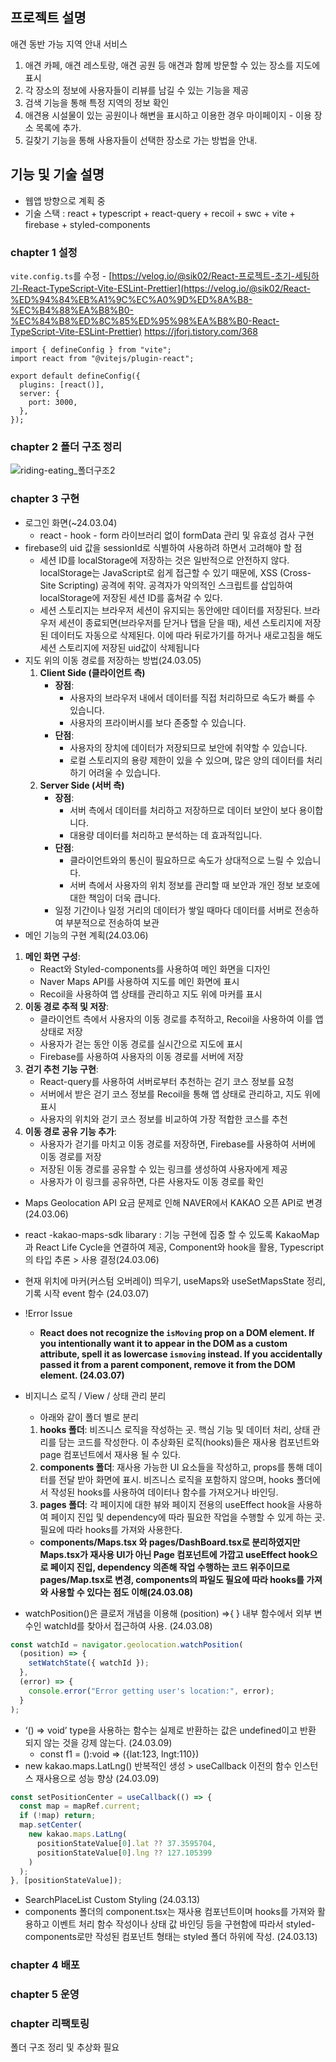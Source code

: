 ## 프로젝트 설명

애견 동반 가능 지역 안내 서비스

1. 애견 카페, 애견 레스토랑, 애견 공원 등 애견과 함께 방문할 수 있는 장소를 지도에 표시
2. 각 장소의 정보에 사용자들이 리뷰를 남길 수 있는 기능을 제공
3. 검색 기능을 통해 특정 지역의 정보 확인
4. 애견용 시설물이 있는 공원이나 해변을 표시하고 이용한 경우 마이페이지 - 이용 장소 목록에 추가.
5. 길찾기 기능을 통해 사용자들이 선택한 장소로 가는 방법을 안내.

## 기능 및 기술 설명

- 웹앱 방향으로 계획 중
- 기술 스택 : react + typescript + react-query + recoil + swc + vite + firebase + styled-components

### chapter 1 설정

`vite.config.ts`를 수정 - [https://velog.io/@sik02/React-프로젝트-초기-세팅하기-React-TypeScript-Vite-ESLint-Prettier](https://velog.io/@sik02/React-%ED%94%84%EB%A1%9C%EC%A0%9D%ED%8A%B8-%EC%B4%88%EA%B8%B0-%EC%84%B8%ED%8C%85%ED%95%98%EA%B8%B0-React-TypeScript-Vite-ESLint-Prettier) https://jforj.tistory.com/368

```tsx
import { defineConfig } from "vite";
import react from "@vitejs/plugin-react";

export default defineConfig({
  plugins: [react()],
  server: {
    port: 3000,
  },
});
```

### chapter 2 폴더 구조 정리

![riding-eating_폴더구조2](https://github.com/gongyoon93/riding-eating/assets/94844343/60472615-5f6f-418a-a981-6388d201d836)

### chapter 3 구현

- 로그인 화면(~24.03.04)
  - react - hook - form 라이브러리 없이 formData 관리 및 유효성 검사 구현
- firebase의 uid 값을 sessionId로 식별하여 사용하려 하면서 고려해야 할 점
  - 세션 ID를 localStorage에 저장하는 것은 일반적으로 안전하지 않다. localStorage는 JavaScript로 쉽게 접근할 수 있기 때문에, XSS (Cross-Site Scripting) 공격에 취약. 공격자가 악의적인 스크립트를 삽입하여 localStorage에 저장된 세션 ID를 훔쳐갈 수 있다.
  - 세션 스토리지는 브라우저 세션이 유지되는 동안에만 데이터를 저장된다. 브라우저 세션이 종료되면(브라우저를 닫거나 탭을 닫을 때), 세션 스토리지에 저장된 데이터도 자동으로 삭제된다. 이에 따라 뒤로가기를 하거나 새로고침을 해도 세션 스토리지에 저장된 uid값이 삭제됩니다
- 지도 위의 이동 경로를 저장하는 방법(24.03.05)
  1. **Client Side (클라이언트 측)**
     - **장점**:
       - 사용자의 브라우저 내에서 데이터를 직접 처리하므로 속도가 빠를 수 있습니다.
       - 사용자의 프라이버시를 보다 존중할 수 있습니다.
     - **단점**:
       - 사용자의 장치에 데이터가 저장되므로 보안에 취약할 수 있습니다.
       - 로컬 스토리지의 용량 제한이 있을 수 있으며, 많은 양의 데이터를 처리하기 어려울 수 있습니다.
  2. **Server Side (서버 측)**
     - **장점**:
       - 서버 측에서 데이터를 처리하고 저장하므로 데이터 보안이 보다 용이합니다.
       - 대용량 데이터를 처리하고 분석하는 데 효과적입니다.
     - **단점**:
       - 클라이언트와의 통신이 필요하므로 속도가 상대적으로 느릴 수 있습니다.
       - 서버 측에서 사용자의 위치 정보를 관리할 때 보안과 개인 정보 보호에 대한 책임이 더욱 큽니다.
     - 일정 기간이나 일정 거리의 데이터가 쌓일 때마다 데이터를 서버로 전송하여 부분적으로 전송하여 보관
- 메인 기능의 구현 계획(24.03.06)

1. **메인 화면 구성**:
   - React와 Styled-components를 사용하여 메인 화면을 디자인
   - Naver Maps API를 사용하여 지도를 메인 화면에 표시
   - Recoil을 사용하여 앱 상태를 관리하고 지도 위에 마커를 표시
2. **이동 경로 추적 및 저장**:
   - 클라이언트 측에서 사용자의 이동 경로를 추적하고, Recoil을 사용하여 이를 앱 상태로 저장
   - 사용자가 걷는 동안 이동 경로를 실시간으로 지도에 표시
   - Firebase를 사용하여 사용자의 이동 경로를 서버에 저장
3. **걷기 추천 기능 구현**:
   - React-query를 사용하여 서버로부터 추천하는 걷기 코스 정보를 요청
   - 서버에서 받은 걷기 코스 정보를 Recoil을 통해 앱 상태로 관리하고, 지도 위에 표시
   - 사용자의 위치와 걷기 코스 정보를 비교하여 가장 적합한 코스를 추천
4. **이동 경로 공유 기능 추가**:
   - 사용자가 걷기를 마치고 이동 경로를 저장하면, Firebase를 사용하여 서버에 이동 경로를 저장
   - 저장된 이동 경로를 공유할 수 있는 링크를 생성하여 사용자에게 제공
   - 사용자가 이 링크를 공유하면, 다른 사용자도 이동 경로를 확인

- Maps Geolocation API 요금 문제로 인해 NAVER에서 KAKAO 오픈 API로 변경(24.03.06)
- react -kakao-maps-sdk libarary : 기능 구현에 집중 할 수 있도록 KakaoMap과 React Life Cycle을 연결하여 제공, Component와 hook을 활용, Typescript의 타입 추론 > 사용 결정(24.03.06)
- 현재 위치에 마커(커스텀 오버레이) 띄우기, useMaps와 useSetMapsState 정리, 기록 시작 event 함수 (24.03.07)
- !Error Issue
  - **React does not recognize the `isMoving` prop on a DOM element. If you intentionally want it to appear in the DOM as a custom attribute, spell it as lowercase `ismoving` instead. If you accidentally passed it from a parent component, remove it from the DOM element. (24.03.07)**
- 비지니스 로직 / View / 상태 관리 분리

  - 아래와 같이 폴더 별로 분리

  1. **hooks 폴더**: 비즈니스 로직을 작성하는 곳. 핵심 기능 및 데이터 처리, 상태 관리를 담는 코드를 작성한다. 이 추상화된 로직(hooks)들은 재사용 컴포넌트와 page 컴포넌트에서 재사용 될 수 있다.
  2. **components 폴더**: 재사용 가능한 UI 요소들을 작성하고, props를 통해 데이터를 전달 받아 화면에 표시. 비즈니스 로직을 포함하지 않으며, hooks 폴더에서 작성된 hooks를 사용하여 데이터나 함수를 가져오거나 바인딩.
  3. **pages 폴더**: 각 페이지에 대한 뷰와 페이지 전용의 useEffect hook을 사용하여 페이지 진입 및 dependency에 따라 필요한 작업을 수행할 수 있게 하는 곳. 필요에 따라 hooks를 가져와 사용한다.

  - **components/Maps.tsx 와 pages/DashBoard.tsx로 분리하였지만 Maps.tsx가 재사용 UI가 아닌 Page 컴포넌트에 가깝고 useEffect hook으로 페이지 진입, dependency 의존해 작업 수행하는 코드 위주이므로 pages/Map.tsx로 변경, components의 파일도 필요에 따라 hooks를 가져와 사용할 수 있다는 점도 이해(24.03.08)**

- watchPosition()은 클로저 개념을 이용해 (position) ⇒{ } 내부 함수에서 외부 변수인 watchId를 찾아서 접근하여 사용. (24.03.08)

```jsx
const watchId = navigator.geolocation.watchPosition(
  (position) => {
    setWatchState({ watchId });
  },
  (error) => {
    console.error("Error getting user's location:", error);
  }
);
```

- ‘() ⇒ void’ type을 사용하는 함수는 실제로 반환하는 값은 undefined이고 반환 되지 않는 것을 강제 않는다. (24.03.09)
  - const f1 = ():void ⇒ ({lat:123, lngt:110})
- new kakao.maps.LatLng() 반복적인 생성 > useCallback 이전의 함수 인스턴스 재사용으로 성능 향상 (24.03.09)

```jsx
const setPositionCenter = useCallback(() => {
  const map = mapRef.current;
  if (!map) return;
  map.setCenter(
    new kakao.maps.LatLng(
      positionStateValue[0].lat ?? 37.3595704,
      positionStateValue[0].lng ?? 127.105399
    )
  );
}, [positionStateValue]);
```

- SearchPlaceList Custom Styling (24.03.13)
- components 폴더의 component.tsx는 재사용 컴포넌트이며 hooks를 가져와 활용하고 이벤트 처리 함수 작성이나 상태 값 바인딩 등을 구현함에 따라서 styled-components로만 작성된 컴포넌트 형태는 styled 폴더 하위에 작성. (24.03.13)

### chapter 4 배포

### chapter 5 운영

### chapter 리팩토링

폴더 구조 정리 및 추상화 필요
